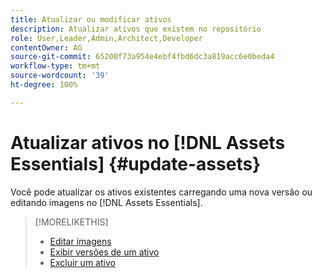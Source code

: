 ```yaml
---
title: Atualizar ou modificar ativos
description: Atualizar ativos que existem no repositório
role: User,Leader,Admin,Architect,Developer
contentOwner: AG
source-git-commit: 65200f73a954e4ebf4fbd6dc3a819acc6e0beda4
workflow-type: tm+mt
source-wordcount: '39'
ht-degree: 100%

---
```



# Atualizar ativos no [!DNL Assets Essentials] {#update-assets}

Você pode atualizar os ativos existentes carregando uma nova versão ou editando imagens no [!DNL Assets Essentials].

<!-- TBD: Discard this article if not too much unique content for it.
Merge the update asset part in manage assets or upload assets.
Edit images article.
Link to versioning once an asset is updated.
-->

>[!MORELIKETHIS]
>
>* [Editar imagens](edit-images.md)
>* [Exibir versões de um ativo](navigate-view.md#view-versions)
>* [Excluir um ativo](manage-organize.md#delete-assets)
